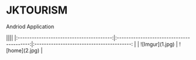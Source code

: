 # JKTOURISM
Andriod Application

</hr>
 ||||
|:----------------------------------------:|:-----------------------------------------:|:-----------------------------------------: |
| ![Imgur](1.jpg) | ![home](2.jpg) | 

